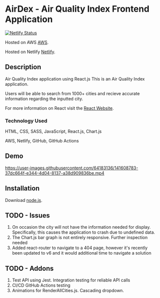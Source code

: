# AirDex - Air Quality Index Frontend Application 

[![Netlify Status](https://api.netlify.com/api/v1/badges/f44a8f25-755a-4f57-b720-f6bbc3f1da11/deploy-status)](https://app.netlify.com/sites/airdex/deploys)


Hosted on AWS [AWS](https://main.dpsrlf9zur0gc.amplifyapp.com/).

Hosted on Netlify [Netlify](https://airdex.netlify.app/).


## Description

Air Quality Index application using React.js
This is an Air Quality Index application. 

Users will be able to search from 1000+ cities and recieve accurate information regarding the inputted city.

For more information on React visit the [React Website](https://reactjs.org/).

### Technology Used
HTML, CSS, SASS, JavaScript, React.js, Chart.js

AWS, Netlify, GitHub, GitHub Actions

## Demo


https://user-images.githubusercontent.com/64183136/141608783-37dc664f-e344-4d04-8137-a38d909836be.mp4




## Installation 

Download [node.js](https://nodejs.org/en/).

## TODO - Issues
1. On occasion the city will not have the information needed for display. Specifically, this causes the 
application to crash due to undefined data.
2. The Chart.js bar graph is not entirely responsive. Further inspection needed
3. Added react-router to navigate to a 404 page, however it's recently been updated to v6 and 
it would additional time to navigate a solution

## TODO - Addons
1. Test API using Jest. Integration testing for reliable API calls
2. CI/CD GitHub Actions testing
3. Animations for RenderAllCities.js. Cascading dropdown.


